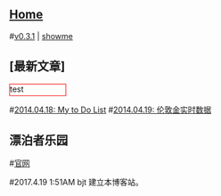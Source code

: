 ## [Home](..)
#[v0.3.1](https://github.com/littleflute/blog/edit/master/docs/readme.md) | [showme](https://littleflute.github.io/blog/docs)

## [最新文章]
<div id="test" style="border:1px red solid;width:100px;height:20px;">test
</div>
<script>
getData("https://littleflute.github.io/blog/docs/2017/04/23");
function showData(s)
{	  
	document.getElementById("test").innerHTML=s;
}
function getData(src)
{
	var xmlhttp;
	if (window.XMLHttpRequest)
	{//"code for IE7+, Firefox, Chrome, Opera, Safari"
		xmlhttp = new XMLHttpRequest();
	}
	else
	{// code for IE6, IE5
		xmlhttp=new ActiveXObject("Microsoft.XMLHTTP");
	}
	xmlhttp.onreadystatechange=function()
	{
		if (xmlhttp.readyState==4 && xmlhttp.status==200)
		{
			showData(xmlhttp.responseText); 
		}
	}
	xmlhttp.open("GET",src,true);
	xmlhttp.send();
}
</script>

#[2014.04.18: My to Do List](2017/04/18)
#[2014.04.19: 伦敦金实时数据](2017/04/19)

## 漂泊者乐园
#[官网](http://www.beautifullover.org)

#2017.4.19 1:51AM bjt
建立本博客站。
